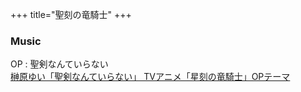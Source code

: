 +++
title="聖刻の竜騎士"
+++

### Music
OP : 聖剣なんていらない\
[榊原ゆい「聖剣なんていらない」 TVアニメ「星刻の竜騎士」OPテーマ](https://www.youtube.com/watch?v=gaI1cjTSjes)

